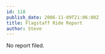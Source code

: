 ```yaml
---
id: 118
publish_date: 2006-11-09T21:06:00Z
title: Flagstaff Ride Report
author: Steve
---
```

No report filed.